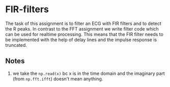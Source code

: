 # FIR-filters
The task of this assignment is to filter an ECG with FIR filters and to detect the R peaks. In contrast to the FFT assignment we write filter code which can be used for realtime processing. This means that the FIR filter needs to be implemented with the help of delay lines and the impulse response is truncated.

## Notes

1. we take the `np.read(x)` bc x is in the time domain and the imaginary part (from `np.fft.ifft`) doesn't mean anything.
